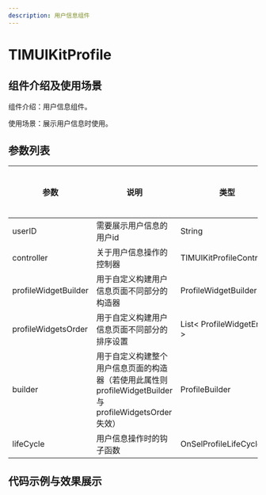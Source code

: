 ```yaml
---
description: 用户信息组件
---
```


# TIMUIKitProfile

## 组件介绍及使用场景 <a href="#he-shi-shi-yong" id="he-shi-shi-yong"></a>

组件介绍：用户信息组件。

使用场景：展示用户信息时使用。

## 参数列表

| 参数                   | 说明                                                                     | 类型                        | 是否必填 |
| -------------------- | ---------------------------------------------------------------------- | ------------------------- | ---- |
| userID               | 需要展示用户信息的用户id                                                          | String                    | 是    |
| controller           | 关于用户信息操作的控制器                                                           | TIMUIKitProfileController | 否    |
| profileWidgetBuilder | 用于自定义构建用户信息页面不同部分的构造器                                                  | ProfileWidgetBuilder      | 否    |
| profileWidgetsOrder  | 用于自定义构建用户信息页面不同部分的排序设置                                                 | List< ProfileWidgetEnum > | 否    |
| builder              | 用于自定义构建整个用户信息页面的构造器（若使用此属性则profileWidgetBuilder与profileWidgetsOrder失效） | ProfileBuilder            | 否    |
| lifeCycle            | 用户信息操作时的钩子函数                                                           | OnSelProfileLifeCycle     | 否    |

## 代码示例与效果展示

